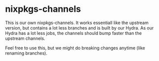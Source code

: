 # nixpkgs-channels

This is our own nixpkgs-channels.
It works essentiall like the upstream version, but contains a lot less branches and is built by our Hydra.
As our Hydra has a lot less jobs, the channels should bump faster than the upstream channels.

Feel free to use this, but we might do breaking changes anytime (like renaming branches).

